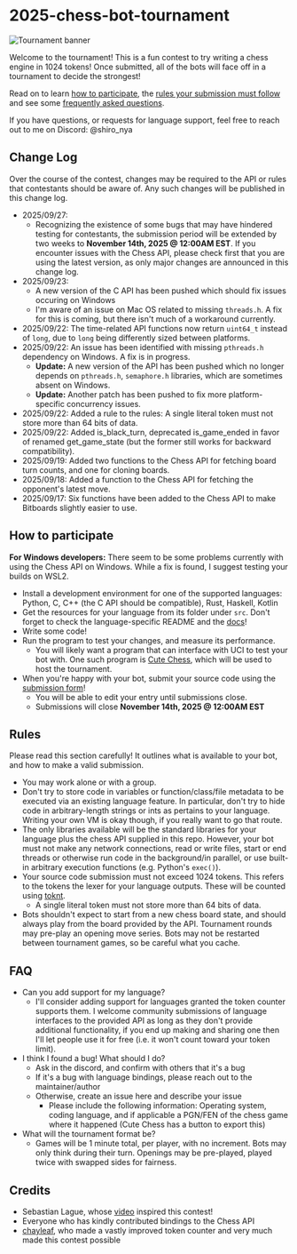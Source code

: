 # 2025-chess-bot-tournament
![Tournament banner](/resources/chess_tournament_banner.png)

Welcome to the tournament! This is a fun contest to try writing a chess engine in 1024 tokens! Once submitted, all of the bots will face off in a tournament to decide the strongest!

Read on to learn [how to participate](https://github.com/shiro-nya/2025-chess-bot-tournament/blob/main/README.md#how-to-participate), the [rules your submission must follow](https://github.com/shiro-nya/2025-chess-bot-tournament/blob/main/README.md#rules) and see some [frequently asked questions](https://github.com/shiro-nya/2025-chess-bot-tournament/blob/main/README.md#faq).

If you have questions, or requests for language support, feel free to reach out to me on Discord: @shiro_nya

## Change Log
Over the course of the contest, changes may be required to the API or rules that contestants should be aware of. Any such changes will be published in this change log.
- 2025/09/27:
  - Recognizing the existence of some bugs that may have hindered testing for contestants, the submission period will be extended by two weeks to **November 14th, 2025 @ 12:00AM EST**. If you encounter issues with the Chess API, please check first that you are using the latest version, as only major changes are announced in this change log.
- 2025/09/23:
  - A new version of the C API has been pushed which should fix issues occuring on Windows
  - I'm aware of an issue on Mac OS related to missing `threads.h`. A fix for this is coming, but there isn't much of a workaround currently.
- 2025/09/22: The time-related API functions now return `uint64_t` instead of `long`, due to `long` being differently sized between platforms.
- 2025/09/22: An issue has been identified with missing `pthreads.h` dependency on Windows. A fix is in progress.
  - **Update:** A new version of the API has been pushed which no longer depends on `pthreads.h`, `semaphore.h` libraries, which are sometimes absent on Windows.
  - **Update:** Another patch has been pushed to fix more platform-specific concurrency issues.
- 2025/09/22: Added a rule to the rules: A single literal token must not store more than 64 bits of data.
- 2025/09/22: Added is_black_turn, deprecated is_game_ended in favor of renamed get_game_state (but the former still works for backward compatibility).
- 2025/09/19: Added two functions to the Chess API for fetching board turn counts, and one for cloning boards.
- 2025/09/18: Added a function to the Chess API for fetching the opponent's latest move.
- 2025/09/17: Six functions have been added to the Chess API to make Bitboards slightly easier to use.

## How to participate
**For Windows developers:** There seem to be some problems currently with using the Chess API on Windows. While a fix is found, I suggest testing your builds on WSL2.
- Install a development environment for one of the supported languages: Python, C, C++ (the C API should be compatible), Rust, Haskell, Kotlin
- Get the resources for your language from its folder under `src`. Don't forget to check the language-specific README and the [docs](https://github.com/shiro-nya/2025-chess-bot-tournament/wiki)!
- Write some code!
- Run the program to test your changes, and measure its performance.
  - You will likely want a program that can interface with UCI to test your bot with. One such program is [Cute Chess](https://cutechess.com), which will be used to host the tournament.
- When you're happy with your bot, submit your source code using the [submission form](https://forms.gle/hUD66B5Aec3Z64aJ7)!
  - You will be able to edit your entry until submissions close.
  - Submissions will close **November 14th, 2025 @ 12:00AM EST**

## Rules
Please read this section carefully! It outlines what is available to your bot, and how to make a valid submission.
- You may work alone or with a group.
- Don't try to store code in variables or function/class/file metadata to be executed via an existing language feature. In particular, don't try to hide code in arbitrary-length strings or ints as pertains to your language. Writing your own VM is okay though, if you really want to go that route.
- The only libraries available will be the standard libraries for your language plus the chess API supplied in this repo. However, your bot must not make any network connections, read or write files, start or end threads or otherwise run code in the background/in parallel, or use built-in arbitrary execution functions (e.g. Python's `exec()`).
- Your source code submission must not exceed 1024 tokens. This refers to the tokens the lexer for your language outputs. These will be counted using [toknt](https://github.com/chayleaf/toknt/tree/master).
  - A single literal token must not store more than 64 bits of data.
- Bots shouldn't expect to start from a new chess board state, and should always play from the board provided by the API. Tournament rounds may pre-play an opening move series. Bots may not be restarted between tournament games, so be careful what you cache.

## FAQ
- Can you add support for my language?
  - I'll consider adding support for languages granted the token counter supports them. I welcome community submissions of language interfaces to the provided API as long as they don't provide additional functionality, if you end up making and sharing one then I'll let people use it for free (i.e. it won't count toward your token limit).
- I think I found a bug! What should I do?
  - Ask in the discord, and confirm with others that it's a bug
  - If it's a bug with language bindings, please reach out to the maintainer/author
  - Otherwise, create an issue here and describe your issue
    - Please include the following information: Operating system, coding language, and if applicable a PGN/FEN of the chess game where it happened (Cute Chess has a button to export this)
- What will the tournament format be?
  - Games will be 1 minute total, per player, with no increment. Bots may only think during their turn. Openings may be pre-played, played twice with swapped sides for fairness.

## Credits
- Sebastian Lague, whose [video](https://www.youtube.com/watch?v=Ne40a5LkK6A) inspired this contest!
- Everyone who has kindly contributed bindings to the Chess API
- [chayleaf](https://github.com/chayleaf), who made a vastly improved token counter and very much made this contest possible
